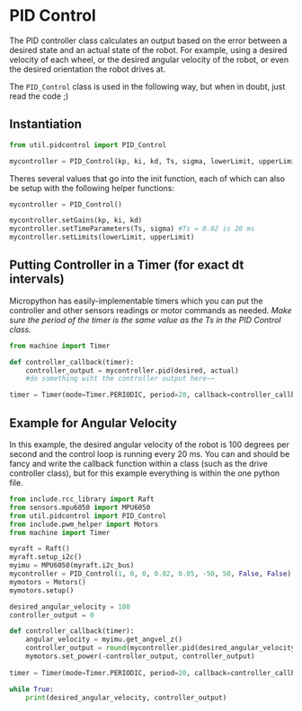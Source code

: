 # PID Control

The PID controller class calculates an output based on the error between a desired state and an actual state of the robot. For example, using a desired velocity of each wheel, or the desired angular velocity of the robot, or even the desired orientation the robot drives at. 

The `PID_Control` class is used in the following way, but when in doubt, just read the code ;)

## Instantiation

```python
from util.pidcontrol import PID_Control

mycontroller = PID_Control(kp, ki, kd, Ts, sigma, lowerLimit, upperLimit, errorDotEnabled=False, antiWindupEnabled=False)
```

Theres several values that go into the init function, each of which can also be setup with the following helper functions:

```python
mycontroller = PID_Control()

mycontroller.setGains(kp, ki, kd)
mycontroller.setTimeParameters(Ts, sigma) #Ts = 0.02 is 20 ms
mycontroller.setLimits(lowerLimit, upperLimit)
```

## Putting Controller in a Timer (for exact dt intervals)

Micropython has easily-implementable timers which you can put the controller and other sensors readings or motor commands as needed. *Make sure the period of the timer is the same value as the Ts in the PID Control class.*

```python
from machine import Timer

def controller_callback(timer):
    controller_output = mycontroller.pid(desired, actual)
    #do something wiht the controller output here~~

timer = Timer(mode=Timer.PERIODIC, period=20, callback=controller_callback) #20 ms
```

## Example for Angular Velocity
In this example, the desired angular velocity of the robot is 100 degrees per second and the control loop is running every 20 ms. You can and should be fancy and write the callback function within a class (such as the drive controller class), but for this example everything is within the one python file.


```python
from include.rcc_library import Raft
from sensors.mpu6050 import MPU6050
from util.pidcontrol import PID_Control
from include.pwm_helper import Motors
from machine import Timer

myraft = Raft()
myraft.setup_i2c()
myimu = MPU6050(myraft.i2c_bus)
mycontroller = PID_Control(1, 0, 0, 0.02, 0.05, -50, 50, False, False)
mymotors = Motors()
mymotors.setup()

desired_angular_velocity = 100
controller_output = 0

def controller_callback(timer):
    angular_velocity = myimu.get_angvel_z()
    controller_output = round(mycontroller.pid(desired_angular_velocity, angular_velocity))
    mymotors.set_power(-controller_output, controller_output)
    
timer = Timer(mode=Timer.PERIODIC, period=20, callback=controller_callback)

while True:
    print(desired_angular_velocity, controller_output)
```
